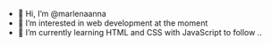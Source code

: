 - 👋 Hi, I’m @marlenaanna
- 👀 I’m interested in web development at the moment
- 🌱 I’m currently learning HTML and CSS with JavaScript to follow
..

<!---
marlenaanna/marlenaanna is a ✨ special ✨ repository because its `README.md` (this file) appears on your GitHub profile.
You can click the Preview link to take a look at your changes.
--->
